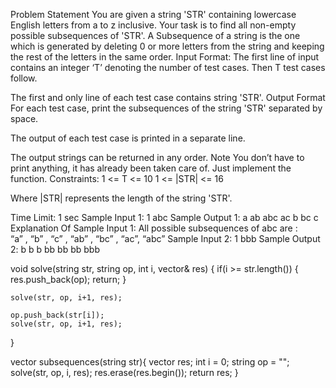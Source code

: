 Problem Statement
You are given a string 'STR' containing lowercase English letters from a to z inclusive. Your task is to find all non-empty possible subsequences of 'STR'.
A Subsequence of a string is the one which is generated by deleting 0 or more letters from the string and keeping the rest of the letters in the same order.
Input Format:
The first line of input contains an integer ‘T’ denoting the number of test cases. Then T test cases follow.

The first and only line of each test case contains string 'STR'. 
Output Format
For each test case, print the subsequences of the string 'STR' separated by space.

The output of each test case is printed in a separate line.

The output strings can be returned in any order.
Note
You don’t have to print anything, it has already been taken care of. Just implement the function. 
Constraints:
1 <= T <= 10 
1 <=  |STR| <= 16

Where |STR| represents the length of the string 'STR'.

Time Limit: 1 sec
Sample Input 1:
1 
abc
Sample Output 1:
a ab abc ac b bc c
Explanation Of Sample Input 1:
All possible subsequences of abc are :  
“a” , “b” , “c” , “ab” , “bc” , “ac”, “abc”
Sample Input 2:
1
bbb
Sample Output 2:
b b b bb bb bb bbb


void solve(string str, string op, int i, vector<string>& res)
{
     if(i >= str.length())
     {
         res.push_back(op);
         return;
     }

    solve(str, op, i+1, res);

    op.push_back(str[i]);
    solve(str, op, i+1, res);
}

vector<string> subsequences(string str){
	vector<string> res;
    int i = 0;
    string op = "";
    solve(str, op, i, res);
    res.erase(res.begin());
    return res;
}
